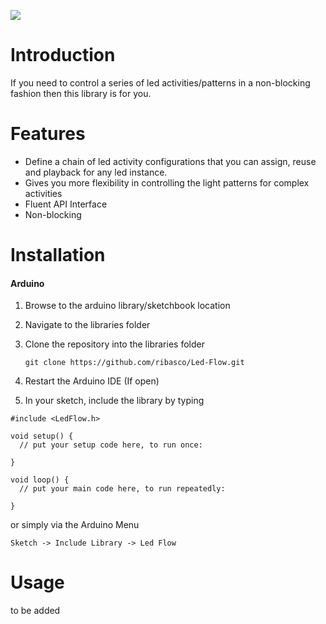 ![](/home/raffy/projects/led/resources/logo.png) 

# Introduction

If you need to control a series of led activities/patterns in a non-blocking fashion then this library is for you. 

# Features
- Define a chain of led activity configurations that you can assign, reuse and playback for any led instance.
- Gives you more flexibility in controlling the light patterns for complex activities
- Fluent API Interface
- Non-blocking

# Installation

#### Arduino

1. Browse to the arduino library/sketchbook location
2. Navigate to the libraries folder
3. Clone the repository into the libraries folder 

	`git clone https://github.com/ribasco/Led-Flow.git`

4. Restart the Arduino IDE (If open)
5. In your sketch, include the library by typing

```
#include <LedFlow.h>

void setup() {
  // put your setup code here, to run once:

}

void loop() {
  // put your main code here, to run repeatedly:

}
```
or simply via the Arduino Menu

	Sketch -> Include Library -> Led Flow
	
# Usage

to be added

